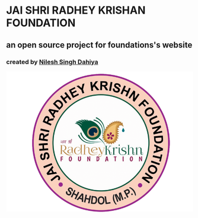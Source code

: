 





# JAI SHRI RADHEY KRISHAN FOUNDATION 
## an open source project for foundations's website 
### created by [Nilesh Singh Dahiya](https://nileshsinghdahiya.in)

![logo](assets/images/logo.png)
